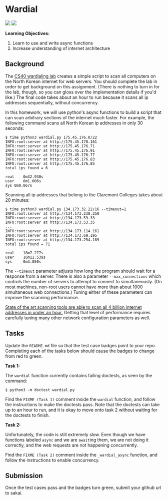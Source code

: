 # Wardial

![](https://github.com/chatch166/wardial/workflows/task1/badge.svg)
![](https://github.com/chatch166/wardial/workflows/task2/badge.svg)


**Learning Objectives:**

1. Learn to use and write async functions
1. Increase understanding of internet architecture

## Background

The [CS40 wardialing lab](https://github.com/mikeizbicki/cmc-csci040/tree/2021fall/lab-wardialing) creates a simple script to scan all computers on the North Korean internet for web servers.
You should complete the lab in order to get background on this assignment.
(There is nothing to turn in for the lab, though, so you can gloss over the implementation details if you'd like.)
The final code takes about an hour to run because it scans all ip addresses sequentially, without concurrency.

In this homework, we will use python's async functions to build a script that can scan arbitrary sections of the internet much faster.
For example, the following command scans all North Korean ip addresses in only 30 seconds:

```
$ time python3 wardial.py 175.45.176.0/22
INFO:root:server at http://175.45.178.161
INFO:root:server at http://175.45.176.71
INFO:root:server at http://175.45.176.91
INFO:root:server at http://175.45.176.77
INFO:root:server at http://175.45.176.83
INFO:root:server at http://175.45.176.85
total ips found = 6

real    0m32.930s
user    0m1.006s
sys 0m0.067s
```

Scanning all ip addresses that belong to the Claremont Colleges takes about 20 minutes:
```
$ time python3 wardial.py 134.173.32.22/16 --timeout=1
INFO:root:server at http://134.173.238.250
INFO:root:server at http://134.173.53.33
INFO:root:server at http://134.173.53.35
...
INFO:root:server at http://134.173.114.161
INFO:root:server at http://134.173.69.195
INFO:root:server at http://134.173.254.189
total ips found = 71

real    18m7.277s
user    16m12.539s
sys     0m3.050s
```

The `--timeout` parameter adjusts how long the program should wait for a response from a server.
There is also a parameter `--max_connections` which controls the number of servers to attempt to connect to simultaneously.
(On most machines, non-root users cannot have more than about 1000 simultaneous web connections.)
Tuning either of these parameters can improve the scanning performance.

[State of the art scanning tools are able to scan all 4 billion internet addresses in under an hour.](https://www.vice.com/en/article/kbbmyx/now-you-can-scan-the-internet-in-under-an-hour)
Getting that level of performance requires carefully tuning many other network configuration parameters as well.

## Tasks

Update the `README.md` file so that the test case badges point to your repo.
Completing each of the tasks below should cause the badges to change from red to green.

**Task 1:**

The `wardial` function currently contains failing doctests,
as seen by the command:
```
$ python3 -m doctest wardial.py
```
Find the `FIXME (Task 1)` comment inside the `wardial` function,
and follow the instructions to make the doctests pass.
Note that the doctests can take up to an hour to run,
and it is okay to move onto task 2 without waiting for the doctests to finish.

**Task 2:**

Unfortunately, the code is still extremely slow.
Even though we have functions labeled `async` and we are `await`ing them,
we are not doing it correctly,
and the web requests are not happening concurrently.

Find the `FIXME (Task 2)` comment inside the `_wardial_async` function,
and follow the instructions to enable concurrency.

## Submission

Once the test cases pass and the badges turn green, submit your github url to sakai.
